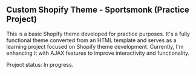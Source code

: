 ## Custom Shopify Theme - Sportsmonk (Practice Project)

This is a basic Shopify theme developed for practice purposes. It's a fully functional theme converted from an HTML template and serves as a learning project focused on Shopify theme development. Currently, I'm enhancing it with AJAX features to improve interactivity and functionality.

Project status: In progress.
